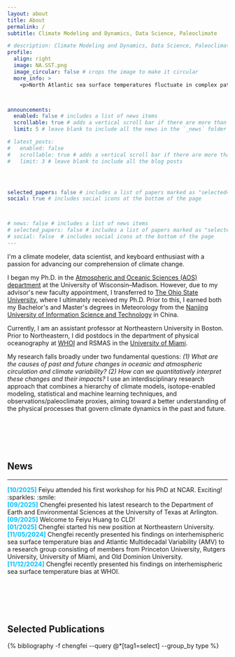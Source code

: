 ```yaml
---
layout: about
title: About
permalink: /
subtitle: Climate Modeling and Dynamics, Data Science, Paleoclimate

# description: Climate Modeling and Dynamics, Data Science, Paleoclimate
profile:
  align: right
  image: NA.SST.png
  image_circular: false # crops the image to make it circular
  more_info: >
    <p>North Atlantic sea surface temperatures fluctuate in complex patterns.</p>



announcements:
  enabled: false # includes a list of news items
  scrollable: true # adds a vertical scroll bar if there are more than 3 news items
  limit: 5 # leave blank to include all the news in the `_news` folder

# latest_posts:
#   enabled: false
#   scrollable: true # adds a vertical scroll bar if there are more than 3 new posts items
#   limit: 3 # leave blank to include all the blog posts




selected_papers: false # includes a list of papers marked as "selected={true}"
social: true # includes social icons at the bottom of the page



# news: false # includes a list of news items
# selected_papers: false # includes a list of papers marked as "selected={true}"
# social: false  # includes social icons at the bottom of the page
---
```






I'm a climate modeler, data scientist, and keyboard enthusiast with a passion for advancing our comprehension of climate change.

I began my Ph.D. in the [Atmospheric and Oceanic Sciences (AOS) department](https://www.aos.wisc.edu/) at the University of Wisconsin–Madison. However, due to my advisor's new faculty appointment, I transferred to [The Ohio State University](https://geography.osu.edu/), where I ultimately received my Ph.D. Prior to this, I earned both my Bachelor's and Master's degrees in Meteorology from the [Nanjing University of Information Science and Technology](https://en.nuist.edu.cn/mainm.htm) in China.

Currently, I am an assistant professor at Northeastern University in Boston. Prior to Northeastern, I did postdocs in the department of physical oceanography at [WHOI](https://www.whoi.edu/) and RSMAS in the [University of Miami](https://www.earth.miami.edu/).

My research falls broadly under two fundamental questions: *(1) What are the causes of past and future changes in oceanic and atmospheric circulation and climate variability? (2) How can we quantitatively interpret these changes and their impacts?* I use an interdisciplinary research approach that combines a hierarchy of climate models, isotope-enabled modeling, statistical and machine learning techniques, and observations/paleoclimate proxies, aiming toward a better understanding of the physical processes that govern climate dynamics in the past and future. 


<br/><br/>
<br/><br/>

## News
---
<div class="publications1">
<span style="color: #00BFFF; font-weight: bold;">[10/2025]</span>
Feiyu attended his first workshop for his PhD at NCAR. Exciting! :sparkles: :smile:
</div>

<div class="publications1">
<span style="color: #00BFFF; font-weight: bold;">[09/2025]</span>
Chengfei presented his latest research to the Department of Earth and Environmental Sciences at the University of Texas at Arlington.
</div>

<div class="publications1">
<span style="color: #00BFFF; font-weight: bold;">[09/2025]</span>
 Welcome to Feiyu Huang to CLD!
</div>

<div class="publications1">
<span style="color: #00BFFF; font-weight: bold;">[01/2025]</span>
 Chengfei started his new position at Northeastern University.
</div>


<div class="publications1">
<span style="color: #00BFFF; font-weight: bold;">[11/05/2024]</span>
 Chengfei recently presented his findings on interhemispheric sea surface temperature bias and Atlantic Multidecadal Variability (AMV) to a research group consisting of members from Princeton University, Rutgers University, University of Miami, and Old Dominion University.
</div>

<div class="publications2">
<span style="color: #00BFFF; font-weight: bold;">[11/12/2024]</span>
Chengfei recently presented his findings on interhemispheric sea surface temperature bias at WHOI.
</div>

<br/><br/>
<br/><br/>


## Selected Publications

<div class="publications">
 {% bibliography -f chengfei --query @*[tag1=select] --group_by type %}
</div>